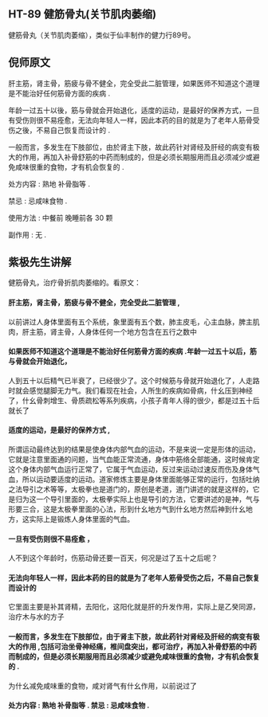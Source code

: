 ## HT-89 健筋骨丸(关节肌肉萎缩)

健筋骨丸（关节肌肉萎缩），类似于仙丰制作的健力行89号。

## 倪师原文

肝主筋，肾主骨，筋疲与骨不健全，完全受此二脏管理，如果医师不知道这个道理是不能治好任何筋骨方面的疾病 .

年龄一过五十以後，筋与骨就会开始退化，适度的运动，是最好的保养方式，一旦有受伤则很不易痊愈，无法向年轻人一样，因此本药的目的就是为了老年人筋骨受伤之後，不易自己恢复而设计的 .

一般而言，多发生在下肢部位，由於肾主下肢，故此药针对肾经及肝经的病变有极大的作用，再加入补骨舒筋的中药而制成的，但是必须长期服用而且必须减少或避免咸味很重的食物，才有机会恢复的 .

处方内容 : 熟地 补骨脂等 .

禁忌 : 忌咸味食物 .

使用方法 : 中餐前 晚睡前各 30 颗

副作用 : 无 .

## 紫极先生讲解

健筋骨丸，治疗骨折肌肉萎缩的。看原文：

#### 肝主筋，肾主骨，筋疲与骨不健全，完全受此二脏管理 ,

以前讲过人身体里面有五个系统，象里面有五个数，肺主皮毛，心主血脉，脾主肌肉，肝主筋，肾主骨，人身体任何一个地方包含在五行之数中

#### 如果医师不知道这个道理是不能治好任何筋骨方面的疾病 .年龄一过五十以后，筋与骨就会开始退化，

人到五十以后精气已半衰了，已经很少了。这个时候筋与骨就开始退化了，人走路时就会感觉腿脚无力气。我们看现在社会，人所生的疾病如骨病，什幺压到神经了，什幺骨刺增生、骨质疏松等系列疾病，小孩子青年人得的很少，都是过五十后就长了

#### 适度的运动，是最好的保养方式 ,

所谓运动最终达到的结果是使身体内部气血的运动，不是来说一定是形体的运动，它就是注意里面通的问题，当气血能正常流通，身体中筋络全部能通，这时候肯定这个身体内部气血运行正常了，它属于气血运动，反过来运动过速反而伤及身体气血，所以运动要适度的运动。道家修炼主要是身体里面能够正常的运行，包括吐纳之法导引之术等等，太极拳也是道门的，原创是老道，道门讲述的就是这样的，它是归为这一个导引里面的，太极拳实际上也是导引的方法，它要讲述的是神，气与形要三合，这是太极拳里面的心法，形到什幺地方气到什幺地方然后神到什幺地方，这实际上是锻炼人身体里面的气血。

#### 一旦有受伤则很不易痊愈 ，

人不到这个年龄时，伤筋动骨还要一百天，何况是过了五十之后呢？

#### 无法向年轻人一样，因此本药的目的就是为了老年人筋骨受伤之后，不易自己恢复而设计的

它里面主要是补其肾精，去阳化，这阳化就是肝的升发作用，实际上是乙癸同源，治疗木与水的方子

#### 一般而言，多发生在下肢部位，由于肾主下肢，故此药针对肾经及肝经的病变有极大的作用 ,包括可治坐骨神经痛，椎间盘突出，都可治疗，再加入补骨舒筋的中药而制成的，但是必须长期服用而且必须减少或避免咸味很重的食物，才有机会恢复的 .

为什幺减免咸味重的食物，咸对肾气有什幺作用，以前说过了

#### 处方内容 : 熟地 补骨脂等 . 禁忌 : 忌咸味食物 .

